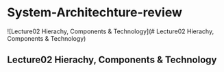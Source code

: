 # System-Architechture-review
![Lecture02 Hierachy, Components & Technology](# Lecture02 Hierachy, Components & Technology)


## Lecture02 Hierachy, Components & Technology

